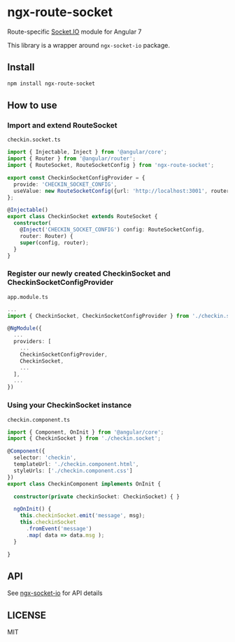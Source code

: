 # ngx-route-socket

Route-specific [Socket.IO](http://socket.io/) module for Angular 7

This library is a wrapper around `ngx-socket-io` package.

## Install

```bash
npm install ngx-route-socket
```

## How to use

### Import and extend RouteSocket

`checkin.socket.ts`

```ts
import { Injectable, Inject } from '@angular/core';
import { Router } from '@angular/router';
import { RouteSocket, RouteSocketConfig } from 'ngx-route-socket';

export const CheckinSocketConfigProvider = {
  provide: 'CHECKIN_SOCKET_CONFIG',
  useValue: new RouteSocketConfig({url: 'http://localhost:3001', routerPath: '/checkin', debug: true}),
};

@Injectable()
export class CheckinSocket extends RouteSocket {
  constructor(
    @Inject('CHECKIN_SOCKET_CONFIG') config: RouteSocketConfig,
    router: Router) {
    super(config, router);
  }
}
```

### Register our newly created CheckinSocket and CheckinSocketConfigProvider

`app.module.ts`

```ts
...
import { CheckinSocket, CheckinSocketConfigProvider } from './checkin.socket';

@NgModule({
  ...
  providers: [
    ...
    CheckinSocketConfigProvider,
    CheckinSocket,
    ...
  ],
  ...
})
```

### Using your CheckinSocket instance

`checkin.component.ts`

```ts
import { Component, OnInit } from '@angular/core';
import { CheckinSocket } from './checkin.socket';

@Component({
  selector: 'checkin',
  templateUrl: './checkin.component.html',
  styleUrls: ['./checkin.component.css']
})
export class CheckinComponent implements OnInit {

  constructor(private checkinSocket: CheckinSocket) { }

  ngOnInit() {
    this.checkinSocket.emit('message', msg);
    this.checkinSocket
      .fromEvent('message')
      .map( data => data.msg );
  }

}
```

## API

See [ngx-socket-io](https://github.com/rodgc/ngx-socket-io#api) for API details

## LICENSE

MIT
